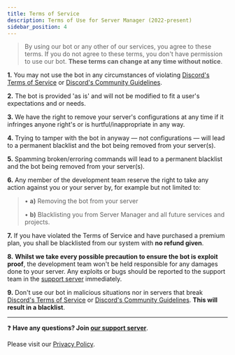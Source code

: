 ```yaml
---
title: Terms of Service
description: Terms of Use for Server Manager (2022-present)
sidebar_position: 4
---
```


> By using our bot or any other of our services, you agree to these terms. If you do not agree to these terms, you don't have permission to use our bot. __These terms can change at any time without notice__.


**1.** You may not use the bot in any circumstances of violating [Discord's Terms of Service](https://discord.com/terms) or [Discord's Community Guidelines](https://discord.com/guidelines).

**2.** The bot is provided 'as is' and will not be modified to fit a user's expectations and or needs.

**3.** We have the right to remove your server's configurations at any time if it infringes anyone right's or is hurtful/inappropriate in any way.

**4.** Trying to tamper with the bot in anyway — not configurations — will lead to a permanent blacklist and the bot being removed from your server(s).

**5.** Spamming broken/erroring commands will lead to a permanent blacklist and the bot being removed from your server(s).

**6.** Any member of the development team reserve the right to take any action against you or your server by, for example but not limited to:
  
> • **a)** Removing the bot from your server
> 
> • **b)** Blacklisting you from Server Manager and all future services and projects. 

**7.** If you have violated the Terms of Service and have purchased a premium plan, you shall be blacklisted from our system with **no refund given**.

**8.** **Whilst we take every possible precaution to ensure the bot is exploit proof**, the development team won't be held responsible for any damages done to your server. Any exploits or bugs should be reported to the support team in the [support server](https://discord.gg/6bCKvP24kb) immediately.

**9.** Don't use our bot in malicious situations nor in servers that break [Discord's Terms of Service](https://discord.com/terms) or [Discord's Community Guidelines](https://discord.com/guidelines). **This will result in a blacklist**.

--- 

❓ **Have any questions? Join [our support server](https://servermanagerbot.ml/support)**.

<div className="box">
  Please visit our <a href="/privacy" className="discord-link">Privacy Policy</a>.
</div>
